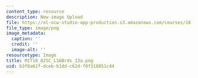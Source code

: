 ```yaml
---
content_type: resource
description: New image Upload
file: https://ol-ocw-studio-app-production.s3.amazonaws.com/courses/18-02sc-multivariable-calculus-fall-2010/b3f8a62fdcebb1ddc62df0f318851c44_MIT18_02SC_L16Brds_13a.png
file_type: image/png
image_metadata:
  caption: ''
  credit: ''
  image-alt: ''
resourcetype: Image
title: MIT18_02SC_L16Brds_13a.png
uid: b3f8a62f-dceb-b1dd-c62d-f0f318851c44
---
```

